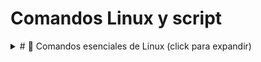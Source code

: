 # Comandos Linux y script
<details>
<summary> # 📁 Comandos esenciales de Linux (click para expandir)</summary>

## 🔍 Navegación y exploración

| Comando | Descripción | Ejemplo |
|--------|-------------|---------|
| `pwd` | Muestra la ruta actual. | `pwd` → `/home/usuario` |
| `ls` | Lista archivos y carpetas. | `ls` |
| `ls -la` | Lista todo (incluye ocultos) con detalles. | `ls -la` |
| `cd nombre/` | Entra al directorio `nombre/`. | `cd Documentos/` |
| `cd ..` | Sube un nivel. | `cd ..` |
| `cd` o `cd ~` | Va al home del usuario. | `cd` |
| `tree` | Muestra la estructura de carpetas (requiere instalación). | `tree ~/Documentos` |

## 🛠️ Gestión de archivos y carpetas

| Comando | Descripción | Ejemplo |
|--------|-------------|---------|
| `mkdir nombre` | Crea una carpeta. | `mkdir proyectos` |
| `touch archivo.txt` | Crea un archivo vacío. | `touch notas.txt` |
| `cp archivo1 archivo2` | Copia archivos. | `cp notas.txt copia.txt` |
| `mv origen destino` | Mueve o renombra archivos/carpetas. | `mv notas.txt Documentos/` |
| `rm archivo.txt` | Borra archivo. | `rm copia.txt` |
| `rm -r carpeta/` | Borra carpeta y su contenido. | `rm -r backups/` |
| `nano archivo.txt` | Abre el archivo en el editor de texto terminal. | `nano notas.txt` |

## 📦 Comprimir y descomprimir

| Comando | Descripción | Ejemplo |
|--------|-------------|---------|
| `tar -czf archivo.tar.gz carpeta/` | Comprime a `.tar.gz`. | `tar -czf backup.tar.gz Documentos/` |
| `tar -xzf archivo.tar.gz` | Descomprime `.tar.gz`. | `tar -xzf backup.tar.gz` |
| `zip -r archivo.zip carpeta/` | Comprime a `.zip`. | `zip -r proyecto.zip proyecto/` |
| `unzip archivo.zip` | Descomprime `.zip`. | `unzip proyecto.zip` |

## 🔍 Búsqueda

| Comando | Descripción | Ejemplo |
|--------|-------------|---------|
| `find . -name "*.txt"` | Busca archivos por nombre. | `find . -name "log*.txt"` |
| `grep "palabra" archivo.txt` | Busca texto dentro de un archivo. | `grep "error" log.txt` |
| `grep -r "palabra" carpeta/` | Busca dentro de múltiples archivos. | `grep -r "clave" src/` |

## 📋 Información del sistema

| Comando | Descripción | Ejemplo |
|--------|-------------|---------|
| `df -h` | Uso del disco (legible). | `df -h` |
| `free -h` | Uso de memoria RAM. | `free -h` |
| `top` | Procesos activos. | `top` |
| `htop` | Interfaz avanzada de procesos. | `htop` |
| `uname -a` | Info del sistema operativo. | `uname -a` |
| `uptime` | Tiempo de actividad del sistema. | `uptime` |

## 🔑 Permisos y usuarios

| Comando | Descripción | Ejemplo |
|--------|-------------|---------|
| `chmod +x archivo.sh` | Da permisos de ejecución. | `chmod +x script.sh` |
| `chown usuario:grupo archivo` | Cambia el propietario. | `chown usuario:usuarios archivo.txt` |
| `whoami` | Muestra el usuario actual. | `whoami` |
| `sudo comando` | Ejecuta como administrador. | `sudo apt update` |

## 🧪 Programación en Bash

| Comando | Descripción | Ejemplo |
|--------|-------------|---------|
| `#!/bin/bash` | Línea inicial de todo script Bash. | `#!/bin/bash` |
| `echo "Hola"` | Imprime texto. | `echo "Hola Mundo"` |
| `read var` | Guarda input del usuario. | `read nombre` |
| `if`, `else`, `fi` | Condicionales. | `if [ $x -eq 5 ]; then echo "ok"; fi` |
| `for`, `while`, `do`, `done` | Bucles. | `for i in *; do echo $i; done` |

## ⚙️ Otros útiles

| Comando | Descripción | Ejemplo |
|--------|-------------|---------|
| `history` | Muestra historial de comandos. | `history` |
| `clear` | Limpia la terminal. | `clear` |
| `man comando` | Manual del comando. | `man ls` |
| `exit` | Cierra terminal o script. | `exit` |
EOF
</details>
